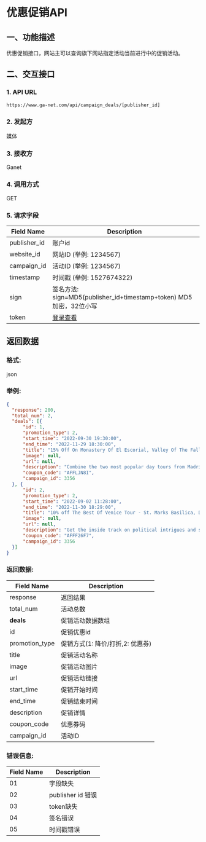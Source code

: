 # 优惠促销API

## 一、功能描述

优惠促销接口，网站主可以查询旗下网站指定活动当前进行中的促销活动。

## 二、交互接口

### 1. API URL
```
https://www.ga-net.com/api/campaign_deals/[publisher_id]
```

### 2. 发起方
媒体

### 3. 接收方
Ganet

### 4. 调用方式
GET

### 5. 请求字段

| Field Name | Description |
|------------|-------------|
| publisher_id | 账户id |
| website_id | 网站ID (举例: 1234567) |
| campaign_id | 活动ID (举例: 1234567) |
| timestamp | 时间戳 (举例: 1527674322) |
| sign | 签名方法: sign=MD5(publisher_id+timestamp+token) MD5加密，32位小写 |
| token | [登录查看](https://www.ga-net.com/zh-cn/publisher/user/sign_in) |

## 返回数据

### 格式:
json

### 举例:
```json
{
  "response": 200,
  "total_num": 2,
  "deals": [{
      "id": 1,
      "promotion_type": 2,
      "start_time": "2022-09-30 19:30:00",
      "end_time": "2022-11-29 18:30:00",
      "title": "15% Off On Monastery Of El Escorial, Valley Of The Fallen & Toledo – Tour From Madrid",
      "image": null,
      "url": null,
      "description": "Combine the two most popular day tours from Madrid into one fantastic days sightseeing on this tour to El Escorial, the Valley of the Fallen and Toledo.",
      "coupon_code": "AFFLJN8I",
      "campaign_id": 3356
  }, {
      "id": 2,
      "promotion_type": 2,
      "start_time": "2022-09-02 11:28:00",
      "end_time": "2022-11-30 18:29:00",
      "title": "10% off The Best Of Venice Tour - St. Marks Basilica, Doge's Palace Ticket",
      "image": null,
      "url": null,
      "description": "Get the inside track on political intrigues and scandals in old-time Venice.\nMarvel at the fabulous treasures of the Basilica San Marco.\nLearn about Casanova's famous prison escape.\nTour is led by expert local guide.\nCoupon Code is Valid till 31st Oct 2022.",
      "coupon_code": "AFFF26F7",
      "campaign_id": 3356
  }]
}
```

### 返回数据:

| Field Name | Description |
|------------|-------------|
| response | 返回结果 |
| total_num | 活动总数 |
| **deals** | 促销活动数据数组 |
| id | 促销优惠id |
| promotion_type | 促销方式(1: 降价/打折,2: 优惠券) |
| title | 促销活动名称 |
| image | 促销活动图片 |
| url | 促销活动链接 |
| start_time | 促销开始时间 |
| end_time | 促销结束时间 |
| description | 促销详情 |
| coupon_code | 优惠券码 |
| campaign_id | 活动ID |

### 错误信息:

| Field Name | Description |
|------------|-------------|
| 01 | 字段缺失 |
| 02 | publisher id 错误 |
| 03 | token缺失 |
| 04 | 签名错误 |
| 05 | 时间戳错误 |
